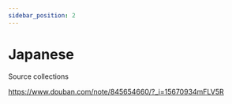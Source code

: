 ```yaml
---
sidebar_position: 2
---
```



# Japanese

Source collections


https://www.douban.com/note/845654660/?_i=15670934mFLV5R